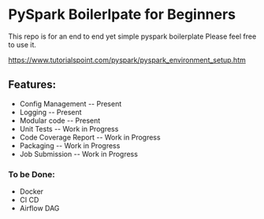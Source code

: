 # PySpark Boilerlpate for Beginners

This repo is for an end to end yet simple pyspark boilerplate 
Please feel free to use it. 

https://www.tutorialspoint.com/pyspark/pyspark_environment_setup.htm


## Features:
- Config Management  -- Present
- Logging            -- Present
- Modular code       -- Present
- Unit Tests         -- Work in Progress
- Code Coverage Report -- Work in Progress
- Packaging          -- Work in Progress
- Job Submission -- Work in Progress

### To be Done:
- Docker
- CI CD
- Airflow DAG 
